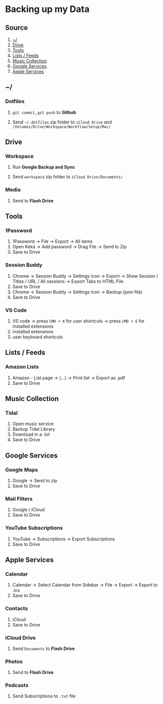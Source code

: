 # Backing up my Data

## Source

1. [~/](#~/)
2. [Drive](#Drive)
3. [Tools](#Tools)
4. [Lists / Feeds](#Lists-/-Feeds)
5. [Music Collection](#Music-Collection)
6. [Google Services](#Google-Services)
7. [Apple Services](#Apple-Services)

## ~/

### Dotfiles

1. `git commit`, `git push` to **Github**

2. Send `~/.dotfiles` zip folder to `iCloud Drive` and
   `/Volumes/Drive/Workspace/Workflow/Setup/Mac/`

## Drive

### Workspace

1. Run **Google Backup and Sync**

2. Send `workspace` zip folder to `iCloud Drive/Documents/`

### Media

1. Send to **Flash Drive**

## Tools

### 1Password

1. 1Password -> File -> Export -> All items
2. Open Keka -> Add password -> Drag File -> Send to Zip
3. Save to Drive

### Session Buddy

1. Chrome -> Session Buddy -> Settings icon -> Export -> Show Session / Titles /
   URL / All sessions -> Export Tabs to HTML File
2. Save to Drive
3. Chrome -> Session Buddy -> Settings icon -> Backup (json file)
4. Save to Drive

### VS Code

1. VS code -> press `CMD + K` for user shortcuts -> press `CMD + E` for
   installed extensions
2. installed extensions
3. user keyboard shortcuts

## Lists / Feeds

### Amazon Lists

1. Amazon - List page -> (...) -> Print list -> Export as .pdf
2. Save to Drive

## Music Collection

### Tidal

1. Open music service
2. Backup Tidal Library
3. Download in a .txt
4. Save to Drive

## Google Services

### Google Maps

1. Google -> Send to zip
2. Save to Drive

### Mail Filters

1. Google / iCloud
2. Save to Drive

### YouTube Subscriptions

1. YouTube -> Subscriptions -> Export Subscriptions
2. Save to Drive

## Apple Services

### Calendar

1. Calendar -> Select Calendar from Sidebar -> File -> Export -> Export to .ics
2. Save to Drive

### Contacts

1. iCloud
2. Save to Drive

### iCloud Drive

1. Send `Documents` to **Flash Drive**

### Photos

1. Send to **Flash Drive**

### Podcasts

1. Send Subscriptions to `.txt` file
